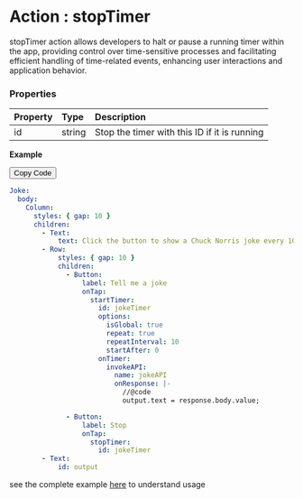 # Action : stopTimer

stopTimer action allows developers to halt or pause a running timer within the app, providing control over time-sensitive processes and facilitating efficient handling of time-related events, enhancing user interactions and application behavior.

### Properties

| Property | Type   | Description                                  |
| :------- | :----- | :------------------------------------------- |
| id       | string | Stop the timer with this ID if it is running |

**Example**

<div class="code-container" markdown=1>
  <button onclick="copyCode()" class="copy-code-button">Copy Code</button>

```yaml
Joke:
  body:
    Column:
      styles: { gap: 10 }
      children:
        - Text:
            text: Click the button to show a Chuck Norris joke every 10 seconds. Click Stop when you have enough.
        - Row:
            styles: { gap: 10 }
            children:
              - Button:
                  label: Tell me a joke
                  onTap:
                    startTimer:
                      id: jokeTimer
                      options:
                        isGlobal: true
                        repeat: true
                        repeatInterval: 10
                        startAfter: 0
                      onTimer:
                        invokeAPI:
                          name: jokeAPI
                          onResponse: |-
                            //@code
                            output.text = response.body.value;

              - Button:
                  label: Stop
                  onTap:
                    stopTimer:
                      id: jokeTimer
        - Text:
            id: output
```

</div>

see the complete example [here](https://studio.ensembleui.com/app/e24402cb-75e2-404c-866c-29e6c3dd7992/screen/86fba216-4f96-408b-abff-d3ddcfbdcf49?propertyPanelEnabled=true&instantPreviewDisabled=false&editorV2Enabled=true) to understand usage
